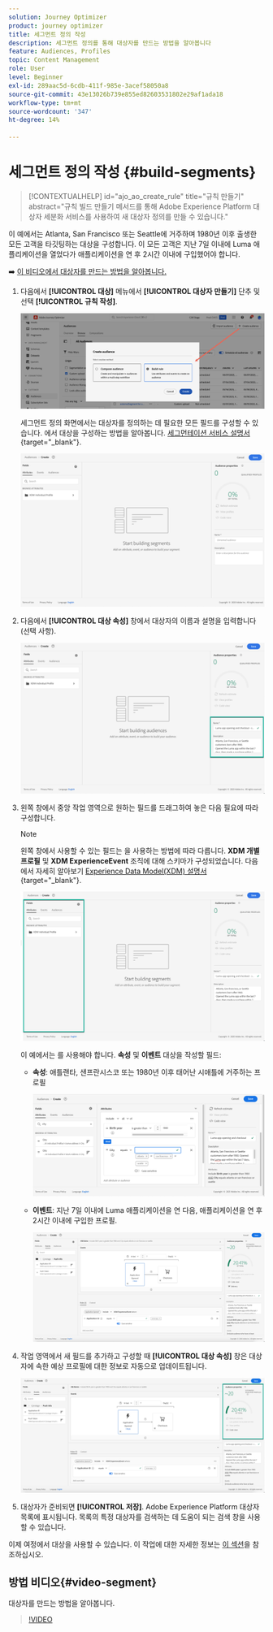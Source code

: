 ```yaml
---
solution: Journey Optimizer
product: journey optimizer
title: 세그먼트 정의 작성
description: 세그먼트 정의를 통해 대상자를 만드는 방법을 알아봅니다
feature: Audiences, Profiles
topic: Content Management
role: User
level: Beginner
exl-id: 289aac5d-6cdb-411f-985e-3acef58050a8
source-git-commit: 43e13026b739e855ed82603531802e29af1ada18
workflow-type: tm+mt
source-wordcount: '347'
ht-degree: 14%

---
```


# 세그먼트 정의 작성 {#build-segments}

>[!CONTEXTUALHELP]
>id="ajo_ao_create_rule"
>title="규칙 만들기"
>abstract="규칙 빌드 만들기 메서드를 통해 Adobe Experience Platform 대상자 세분화 서비스를 사용하여 새 대상자 정의를 만들 수 있습니다."

이 예에서는 Atlanta, San Francisco 또는 Seattle에 거주하며 1980년 이후 출생한 모든 고객을 타깃팅하는 대상을 구성합니다. 이 모든 고객은 지난 7일 이내에 Luma 애플리케이션을 열었다가 애플리케이션을 연 후 2시간 이내에 구입했어야 합니다.

➡️ [이 비디오에서 대상자를 만드는 방법을 알아봅니다.](#video-segment)

1. 다음에서 **[!UICONTROL 대상]** 메뉴에서 **[!UICONTROL 대상자 만들기]** 단추 및 선택 **[!UICONTROL 규칙 작성]**.

   ![](assets/create-segment.png)

   세그먼트 정의 화면에서는 대상자를 정의하는 데 필요한 모든 필드를 구성할 수 있습니다. 에서 대상을 구성하는 방법을 알아봅니다. [세그먼테이션 서비스 설명서](https://experienceleague.adobe.com/docs/experience-platform/segmentation/ui/overview.html?lang=ko){target="_blank"}.

   ![](assets/segment-builder.png)

1. 다음에서 **[!UICONTROL 대상 속성]** 창에서 대상자의 이름과 설명을 입력합니다(선택 사항).

   ![](assets/segment-properties.png)

1. 왼쪽 창에서 중앙 작업 영역으로 원하는 필드를 드래그하여 놓은 다음 필요에 따라 구성합니다.

   >[!NOTE]
   >
   >왼쪽 창에서 사용할 수 있는 필드는 을 사용하는 방법에 따라 다릅니다. **XDM 개별 프로필** 및 **XDM ExperienceEvent** 조직에 대해 스키마가 구성되었습니다.  다음에서 자세히 알아보기 [Experience Data Model(XDM) 설명서](https://experienceleague.adobe.com/docs/experience-platform/xdm/home.html?lang=ko-KR){target="_blank"}.

   ![](assets/drag-fields.png)

   이 예에서는 를 사용해야 합니다. **속성** 및 **이벤트** 대상을 작성할 필드:

   * **속성**: 애틀랜타, 샌프란시스코 또는 1980년 이후 태어난 시애틀에 거주하는 프로필

     ![](assets/add-attributes.png)

   * **이벤트**: 지난 7일 이내에 Luma 애플리케이션을 연 다음, 애플리케이션을 연 후 2시간 이내에 구입한 프로필.

     ![](assets/add-events.png)

1. 작업 영역에서 새 필드를 추가하고 구성할 때 **[!UICONTROL 대상 속성]** 창은 대상자에 속한 예상 프로필에 대한 정보로 자동으로 업데이트됩니다.

   ![](assets/segment-estimate.png)

1. 대상자가 준비되면 **[!UICONTROL 저장]**. Adobe Experience Platform 대상자 목록에 표시됩니다. 목록의 특정 대상자를 검색하는 데 도움이 되는 검색 창을 사용할 수 있습니다.

이제 여정에서 대상을 사용할 수 있습니다. 이 작업에 대한 자세한 정보는 [이 섹션](../audience/about-audiences.md)을 참조하십시오.

## 방법 비디오{#video-segment}

대상자를 만드는 방법을 알아봅니다.

>[!VIDEO](https://video.tv.adobe.com/v/334281?quality=12)
